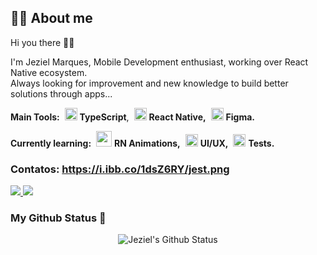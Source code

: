 ## 🙋‍♂️ About me

Hi you there 👋🏻

I'm Jeziel Marques, Mobile Development enthusiast, working over React Native ecosystem. <br/>
Always looking for improvement and new knowledge to build better solutions through apps...

<strong>Main Tools:</strong> 
<img style="margin-left: 4px" src="https://i.ibb.co/PZ2XZgr/ts.png" width="20"/> <b>TypeScript</b>, 
<img style="margin-left: 4px" src="https://cdn.jsdelivr.net/gh/devicons/devicon/icons/react/react-original.svg" width="20"/> <b>React Native,</b> 
<img style="margin-left: 4px" src="https://cdn.jsdelivr.net/gh/devicons/devicon/icons/figma/figma-original.svg" width="20"/> <b>Figma.</b>

<strong>Currently learning:</strong>
<img style="margin-left: 4px" src="https://cdn.jsdelivr.net/gh/devicons/devicon/icons/react/react-original.svg" width="25"/> <b>RN Animations,</b> 
<img style="margin-left: 4px" src="https://cdn.jsdelivr.net/gh/devicons/devicon/icons/figma/figma-original.svg" width="20"/> <b>UI/UX,</b>
<img style="margin-left: 4px" src="https://i.ibb.co/1dsZ6RY/jest.png" width="20"/> <b>Tests.</b>

### Contatos: https://i.ibb.co/1dsZ6RY/jest.png

<div>
 <a href="mailto:contato@jezielmarques7@gmail.com">
  <img src="https://img.shields.io/badge/Gmail-D14836?style=for-the-badge&logo=gmail&logoColor=white" target="__blank">
 </a>
 
 <a href="https://www.linkedin.com/in/jeziel-marques" target="_blank">
  <img src="https://img.shields.io/badge/-LinkedIn-%230077B5?style=for-the-badge&logo=linkedin&logoColor=white" target="__blank">
 </a>   
</div>
 


### My Github Status  🚀

<p align="center">
  <img align="center" src="https://github-readme-stats.vercel.app/api?username=jezielm7&show_icons=true&theme=dracula" alt="Jeziel's Github Status" />
</p>
